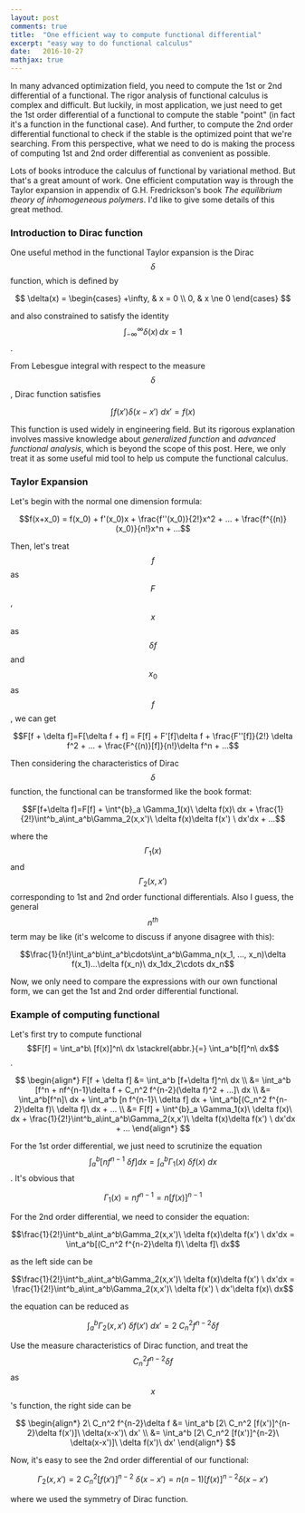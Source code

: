```yaml
---
layout: post
comments: true
title:  "One efficient way to compute functional differential"
excerpt: "easy way to do functional calculus"
date:   2016-10-27
mathjax: true
---
```


In many advanced optimization field, you need to compute the 1st or 2nd differential of a functional. The rigor analysis of functional calculus is complex and difficult. But luckily, in most application, we just need to get the 1st order differential of a functional to compute the stable "point" (in fact it's a function in the functional case). And further, to compute the 2nd order differential functional to check if the stable is the optimized point that we're searching. From this perspective, what we need to do is making the process of computing 1st and 2nd order differential as convenient as possible.

Lots of books introduce the calculus of functional by variational method. But that's a great amount of work. One efficient computation way is through the Taylor expansion in appendix of G.H. Fredrickson's book *The equilibrium theory of inhomogeneous polymers*. I'd like to give some details of this great method.

### Introduction to Dirac function

One useful method in the functional Taylor expansion is the Dirac $$\delta$$ function, which is defined by

$$
\delta(x) =
             \begin{cases}
	         +\infty, & x =   0 \\
		 0,       & x \ne 0
             \end{cases}
$$

and also constrained to satisfy the identity $$\int_{-\infty}^\infty \delta(x) \, dx = 1$$.

From Lebesgue integral with respect to the measure $$\delta$$, Dirac function satisfies

$$\int f(x')\delta(x-x')\ dx'=f(x)$$

This function is used widely in engineering field. But its rigorous explanation involves massive knowledge about *generalized function* and *advanced functional analysis*, which is beyond the scope of this post. Here, we only treat it as some useful mid tool to help us compute the functional calculus.

### Taylor Expansion

Let's begin with the normal one dimension formula:

$$f(x+x_0) = f(x_0) + f'(x_0)x + \frac{f''(x_0)}{2!}x^2 + ... + \frac{f^{(n)}(x_0)}{n!}x^n + ...$$

Then, let's treat $$f$$ as $$F$$, $$x$$ as $$\delta f$$ and $$x_0$$ as $$f$$, we can get

$$F[f + \delta f]=F[\delta f + f] = F[f] + F'[f]\delta f + \frac{F''[f]}{2!} \delta f^2 + ... + \frac{F^{(n)}[f]}{n!}\delta f^n + ...$$

Then considering the characteristics of Dirac $$\delta$$ function, the functional can be transformed like the book format:

$$F[f+\delta f]=F[f] + \int^{b}_a \Gamma_1(x)\ \delta f(x)\ dx + \frac{1}{2!}\int^b_a\int_a^b\Gamma_2(x,x')\ \delta f(x)\delta f(x') \ dx'dx + ...$$

where the $$\Gamma_1(x)$$ and $$\Gamma_2(x, x')$$ corresponding to 1st and 2nd order functional differentials. Also I guess, the general $$n^{th}$$ term may be like (it's welcome to discuss if anyone disagree with this):

$$\frac{1}{n!}\int_a^b\int_a^b\cdots\int_a^b\Gamma_n(x_1, ..., x_n)\delta f(x_1)...\delta f(x_n)\ dx_1dx_2\cdots dx_n$$

Now, we only need to compare the expressions with our own functional form, we can get the 1st and 2nd order differential functional.

### Example of computing functional

Let's first try to compute functional $$F[f] = \int_a^b\ [f(x)]^n\ dx \stackrel{abbr.}{=} \int_a^b[f]^n\ dx$$.

$$
\begin{align*}
    F[f + \delta f] &= \int_a^b [f+\delta f]^n\ dx  \\
                    &= \int_a^b [f^n + nf^{n-1}\delta f + C_n^2 f^{n-2}(\delta f)^2 + ...]\ dx \\
                    &= \int_a^b[f^n]\ dx + \int_a^b [n f^{n-1}\ \delta f] dx + \int_a^b[(C_n^2 f^{n-2}\delta f)\ \delta f]\ dx + ... \\
		    &= F[f] + \int^{b}_a \Gamma_1(x)\ \delta f(x)\ dx + \frac{1}{2!}\int^b_a\int_a^b\Gamma_2(x,x')\ \delta f(x)\delta f(x') \ dx'dx + ...
\end{align*}
$$

For the 1st order differential, we just need to scrutinize the equation $$\int_a^b [n f^{n-1}\ \delta f] dx = \int^{b}_a \Gamma_1(x)\ \delta f(x)\ dx$$. It's obvious that

$$\Gamma_1(x)=n f^{n-1}=n[f(x)]^{n-1}$$

For the 2nd order differential, we need to consider the equation:

$$\frac{1}{2!}\int^b_a\int_a^b\Gamma_2(x,x')\ \delta f(x)\delta f(x') \ dx'dx = \int_a^b[(C_n^2 f^{n-2}\delta f)\ \delta f]\ dx$$

as the left side can be

$$\frac{1}{2!}\int^b_a\int_a^b\Gamma_2(x,x')\ \delta f(x)\delta f(x') \ dx'dx = \frac{1}{2!}\int^b_a\int_a^b\Gamma_2(x,x')\ \delta f(x') \ dx'\delta f(x)\ dx$$

the equation can be reduced as 

$$\int_a^b\Gamma_2(x,x')\ \delta f(x')\ dx'= 2\ C_n^2 f^{n-2}\delta f $$

Use the measure characteristics of Dirac function, and treat the $$C_n^2 f^{n-2}\delta f$$ as $$x$$'s function, the right side can be

$$
\begin{align*}
2\ C_n^2 f^{n-2}\delta f &= \int_a^b [2\ C_n^2 [f(x')]^{n-2}\delta f(x')]\ \delta(x-x')\ dx' \\
                         &= \int_a^b [2\ C_n^2 [f(x')]^{n-2}\ \delta(x-x')]\ \delta f(x')\ dx'
\end{align*}
$$

Now, it's easy to see the 2nd order differential of our functional:

$$\Gamma_2(x, x') = 2\ C_n^2 [f(x')]^{n-2}\ \delta(x-x') = n(n-1)[f(x)]^{n-2}\delta(x-x')$$

where we used the symmetry of Dirac function.




